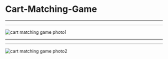 # Cart-Matching-Game

 --------
 --------
 ![cart matching game photo1](https://user-images.githubusercontent.com/72153125/123243334-96f56600-d4eb-11eb-9cea-eefa59d7d20f.png)
 
 
 --------
 --------
 
![cart matching game photo2](https://user-images.githubusercontent.com/72153125/123243348-9a88ed00-d4eb-11eb-8392-6bd7822a5249.png)
